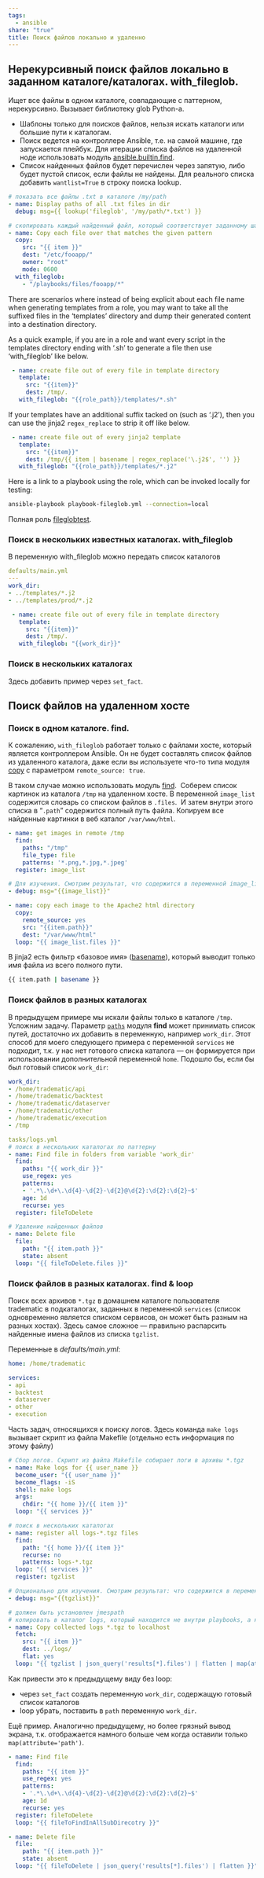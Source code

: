 ```yaml
---
tags:
  - ansible
share: "true"
title: Поиск файлов локально и удаленно
---
```

## Нерекурсивный поиск файлов локально в заданном каталоге/каталогах. with_fileglob.
Ищет все файлы в одном каталоге, совпадающие с паттерном, нерекурсивно. Вызывает библиотеку glob Python-а.
- Шаблоны только для поисков файлов, нельзя искать каталоги или большие пути к каталогам.
- Поиск ведется на контроллере Ansible, т.е. на самой машине, где запускается плейбук.  Для итерации списка файлов на удаленной ноде использовать модуль [ansible.builtin.find](https://docs.ansible.com/ansible/latest/collections/ansible/builtin/find_module.html#ansible-collections-ansible-builtin-find-module).    
- Список найденных файлов будет перечислен через запятую, либо будет пустой список, если файлы не найдены. Для реального списка добавить `wantlist=True` в строку поиска lookup.

```yaml
# показать все файлы .txt в каталоге /my/path
- name: Display paths of all .txt files in dir
  debug: msg={{ lookup('fileglob', '/my/path/*.txt') }}

# скопировать каждый найденный файл, который соответствует заданному шаблону поиска, в каталог /etc/fooapp/
- name: Copy each file over that matches the given pattern
  copy:
    src: "{{ item }}"
    dest: "/etc/fooapp/"
    owner: "root"
    mode: 0600
  with_fileglob:
    - "/playbooks/files/fooapp/*"
```

There are scenarios where instead of being explicit about each file name when generating templates from a role, you may want to take all the suffixed files in the ‘templates’ directory and dump their generated content into a destination directory.

As a quick example, if you are in a role and want every script in the templates directory ending with ‘.sh’ to generate a file then use ‘with_fileglob’ like below.

```yaml
 - name: create file out of every file in template directory
   template:
     src: "{{item}}"
     dest: /tmp/.
   with_fileglob: "{{role_path}}/templates/*.sh"
```

If your templates have an additional suffix tacked on (such as ‘.j2’), then you can use the jinja2 `regex_replace` to strip it off like below.

```yaml
 - name: create file out of every jinja2 template
   template:
     src: "{{item}}"
     dest: /tmp/{{ item | basename | regex_replace('\.j2$', '') }}
   with_fileglob: "{{role_path}}/templates/*.j2"
```

Here is a link to a playbook using the role, which can be invoked locally for testing:

```bash
ansible-playbook playbook-fileglob.yml --connection=local
```

Полная роль [fileglobtest](https://github.com/fabianlee/blogcode/tree/master/ansible/roles/fileglobtest).

### Поиск в нескольких известных каталогах. with_fileglob

В переменную with_fileglob можно передать список каталогов

```yaml
defaults/main.yml
---
work_dir:
- ../templates/*.j2
- ../templates/prod/*.j2

 - name: create file out of every file in template directory
   template:
     src: "{{item}}"
     dest: /tmp/.
   with_fileglob: "{{work_dir}}"
```

### Поиск в нескольких каталогах
Здесь добавить пример через `set_fact`.

## Поиск файлов на удаленном хосте
### Поиск в одном каталоге. find.
К сожалению, `with_fileglob` работает только с файлами хосте, который является контроллером Ansible. Он не будет составлять список файлов из удаленного каталога, даже если вы используете что-то типа модуля [copy](https://docs.ansible.com/ansible/latest/collections/ansible/builtin/copy_module.html) с параметром `remote_source: true`.

В таком случае можно использовать модуль [find](https://docs.ansible.com/ansible/latest/collections/ansible/builtin/find_module.html).  Соберем список картинок из каталога `/tmp` на удаленном хосте. В переменной `image_list `содержится словарь со списком файлов в `.files`.  И затем внутри этого списка в “`.path`” содержится полный путь файла. Копируем все найденные картинки в веб каталог `/var/www/html`.

```yaml
- name: get images in remote /tmp
  find:
    paths: "/tmp"
    file_type: file
    patterns: '*.png,*.jpg,*.jpeg'
  register: image_list

# Для изучения. Смотрим результат, что содержится в переменной image_list.
- debug: msg="{{image_list}}"

- name: copy each image to the Apache2 html directory
  copy:
    remote_source: yes
    src: "{{item.path}}"
    dest: "/var/www/html"
  loop: "{{ image_list.files }}"
```

В jinja2 есть фильтр «базовое имя» ([basename](https://docs.ansible.com/ansible/2.3/playbooks_filters.html#id24)), который выводит только имя файла из всего полного пути.

```bash
{{ item.path | basename }}
```
### Поиск файлов в разных каталогах
В предыдущем примере мы искали файлы только в каталоге `/tmp`. Усложним задачу. Параметр [`paths`](https://docs.ansible.com/ansible/latest/modules/find_module.html#parameter-paths) модуля **find** может принимать список путей, достаточно их добавить в переменную, например `work_dir`. Этот способ для моего следующего примера с переменной `services` не подходит, т.к. у нас нет готового списка каталога — он формируется при использовании дополнительной переменной `home`. Подошло бы, если бы был готовый список `work_dir`:

```yaml
work_dir:
- /home/tradematic/api
- /home/tradematic/backtest
- /home/tradematic/dataserver
- /home/tradematic/other
- /home/tradematic/execution
- /tmp

tasks/logs.yml
# поиск в нескольких каталогах по паттерну
- name: Find file in folders from variable 'work_dir'
  find:
    paths: "{{ work_dir }}"
    use_regex: yes
    patterns:
    - '.*\.\d+\.\d{4}-\d{2}-\d{2}@\d{2}:\d{2}:\d{2}~$'
    age: 1d
    recurse: yes
  register: fileToDelete

# Удаление найденных файлов
- name: Delete file
  file:
    path: "{{ item.path }}"
    state: absent
  loop: "{{ fileToDelete.files }}"
```

### Поиск файлов в разных каталогах. find & loop
Поиск всех архивов `*.tgz` в домашнем каталоге пользователя tradematic в подкаталогах, заданных в переменной `services` (список одновременно является списком сервисов, он может быть разным на разных хостах). Здесь самое сложное — правильно распарсить найденные имена файлов из списка `tgzlist`.

Переменные в *defaults/main.yml*:

```yaml title="defaults/main.yml"
home: /home/tradematic

services:
- api
- backtest
- dataserver
- other
- execution
```

Часть задач, относящихся к поиску логов. Здесь команда `make logs` вызывает скрипт из файла Makefile (отдельно есть информация по этому файлу)

```yaml title="tasks/logs.yml"
# Сбор логов. Скрипт из файла Makefile собирает логи в архивы *.tgz
- name: Make logs for {{ user_name }}
  become_user: "{{ user_name }}"
  become_flags: -iS
  shell: make logs
  args:
    chdir: "{{ home }}/{{ item }}"
  loop: "{{ services }}"

# поиск в нескольких каталогах
- name: register all logs-*.tgz files
  find:
    path: "{{ home }}/{{ item }}"
    recurse: no
    patterns: logs-*.tgz
  loop: "{{ services }}"
  register: tgzlist

# Опционально для изучения. Смотрим результат: что содержится в переменной tzglist.
- debug: msg="{{tgzlist}}"

# должен быть установлен jmespath
# копировать в каталог logs, который находится не внутри playbooks, а на уровне playbooks
- name: Copy collected logs *.tgz to localhost
  fetch:
    src: "{{ item }}"
    dest: ../logs/
    flat: yes
  loop: "{{ tgzlist | json_query('results[*].files') | flatten | map(attribute='path') }}"
```

Как привести это к предыдущему виду без loop:
- через `set_fact` создать переменную `work_dir`, содержащую готовый список каталогов
- loop убрать, поставить в `path` переменную `work_dir`.

Ещё пример. Аналогично предыдущему, но более грязный вывод экрана, т.к. отображается намного больше чем когда оставили только `map(attribute='path')`.

```yaml
- name: Find file
  find:
    paths: "{{ item }}"
    use_regex: yes
    patterns:
    - '.*\.\d+\.\d{4}-\d{2}-\d{2}@\d{2}:\d{2}:\d{2}~$'
    age: 1d
    recurse: yes
  register: fileToDelete
  loop: "{{ fileToFindInAllSubDirecotry }}"

- name: Delete file
  file:
    path: "{{ item.path }}"
    state: absent
  loop: "{{ fileToDelete | json_query('results[*].files') | flatten }}"
```



